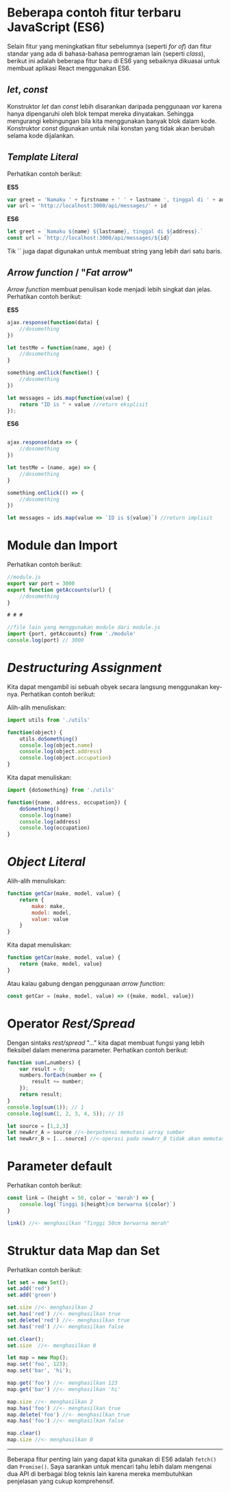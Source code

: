 # Beberapa contoh fitur terbaru JavaScript (ES6)

Selain fitur yang meningkatkan fitur sebelumnya (seperti _for of_) dan fitur standar yang ada di bahasa-bahasa pemrograman lain (seperti _class_), berikut ini adalah beberapa fitur baru di ES6 yang sebaiknya dikuasai untuk membuat aplikasi React menggunakan ES6.

## _let_, _const_
Konstruktor _let_ dan _const_ lebih disarankan daripada penggunaan _var_ karena hanya dipengaruhi oleh blok tempat mereka dinyatakan. Sehingga mengurangi kebingungan bila kita menggunakan banyak blok dalam kode. Konstruktor _const_ digunakan untuk nilai konstan yang tidak akan berubah selama kode dijalankan.

## _Template Literal_
Perhatikan contoh berikut:

__ES5__
```javascript
var greet = 'Namaku ' + firstname + ' ' + lastname ', tinggal di ' + address + '.'
var url = 'http://localhost:3000/api/messages/' + id
```
__ES6__
```javascript
let greet = `Namaku ${name} ${lastname}, tinggal di ${address}.`
const url = `http://localhost:3000/api/messages/${id}`
```

Tik `` juga dapat digunakan untuk membuat string yang lebih dari satu baris.

## _Arrow function_ / "_Fat arrow_"
_Arrow function_ membuat penulisan kode menjadi lebih singkat dan jelas. Perhatikan contoh berikut:

__ES5__
```javascript
ajax.response(function(data) {
	//dosomething
})

let testMe = function(name, age) {
	//dosomething
}

something.onClick(function() {
	//dosomething
})

let messages = ids.map(function(value) {
	return "ID is " + value //return eksplisit
});
```
__ES6__
```javascript

ajax.response(data => {
	//dosomething
})

let testMe = (name, age) => {
	//dosomething
}

something.onClick(() => {
	//dosomething
})

let messages = ids.map(value => `ID is ${value}`) //return implisit
```

# Module dan Import

Perhatikan contoh berikut:

```javascript
//module.js
export var port = 3000
export function getAccounts(url) {
	//dosomething
}

# # #

//file lain yang menggunakan module dari module.js
import {port, getAccounts} from './module'
console.log(port) // 3000
```

# _Destructuring Assignment_

Kita dapat mengambil isi sebuah obyek secara langsung menggunakan key-nya. Perhatikan contoh berikut:

Alih-alih menuliskan:
```javascript
import utils from './utils'

function(object) {
	utils.doSomething()
	console.log(object.name)
	console.log(object.address)
	console.log(object.occupation)
}
```

Kita dapat menuliskan:
```javascript
import {doSomething} from './utils'

function({name, address, occupation}) {
	doSomething()
	console.log(name)
	console.log(address)
	console.log(occupation)
}
```

# _Object Literal_

Alih-alih menuliskan:
```javascript
function getCar(make, model, value) {
	return {
		make: make,
		model: model,
		value: value
	}
}
```
Kita dapat menuliskan:
```javascript
function getCar(make, model, value) {
	return {make, model, value}
}
```

Atau kalau gabung dengan penggunaan _arrow function_:
```javascript
const getCar = (make, model, value) => ({make, model, value})
```

# Operator _Rest/Spread_

Dengan sintaks _rest/spread_ "..." kita dapat membuat fungsi yang lebih fleksibel dalam menerima parameter. Perhatikan contoh berikut:

```javascript
function sum(…numbers) {
	var result = 0;
	numbers.forEach(number => {
		result += number;
	});
	return result;
}
console.log(sum(1)); // 1
console.log(sum(1, 2, 3, 4, 5)); // 15

let source = [1,2,3]
let newArr_A = source //<-berpotensi memutasi array sumber
let newArr_B = [...source] //<-operasi pada newArr_B tidak akan memutasi array sumber
```

# Parameter default

Perhatikan contoh berikut:

```javascript
const link = (height = 50, color = 'merah') => {
	console.log(`Tinggi ${height}cm berwarna ${color}`)
}

link() //<- menghasilkan "Tinggi 50cm berwarna merah"
```

# Struktur data Map dan Set

Perhatikan contoh berikut:

```javascript
let set = new Set();
set.add('red')
set.add('green')

set.size //<- menghasilkan 2
set.has('red') //<- menghasilkan true
set.delete('red') //<- menghasilkan true
set.has('red') //<- menghasilkan false

set.clear();
set.size  //<- menghasilkan 0

let map = new Map();
map.set('foo', 123);
map.set('bar', 'hi');

map.get('foo') //<- menghasilkan 123
map.get('bar') //<- menghasilkan 'hi'

map.size //<- menghasilkan 2
map.has('foo') //<- menghasilkan true
map.delete('foo') //<- menghasilkan true
map.has('foo') //<- menghasilkan false

map.clear()
map.size //<- menghasilkan 0
```

---

Beberapa fitur penting lain yang dapat kita gunakan di ES6 adalah `fetch()` dan `Promise()`. Saya sarankan untuk mencari tahu lebih dalam mengenai dua API di berbagai blog teknis lain karena mereka membutuhkan penjelasan yang cukup komprehensif.

